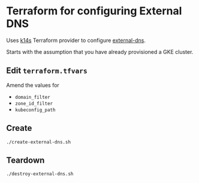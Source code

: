 # Terraform for configuring External DNS

Uses [k14s](https://github.com/k14s/terraform-provider-k14s) Terraform provider to configure [external-dns](https://github.com/kubernetes-sigs/external-dns).

Starts with the assumption that you have already provisioned a GKE cluster.

## Edit `terraform.tfvars`

Amend the values for

* `domain_filter`
* `zone_id_filter`
* `kubeconfig_path`

## Create

```
./create-external-dns.sh
```

## Teardown

```
./destroy-external-dns.sh
```
